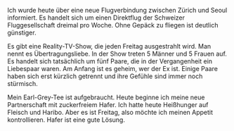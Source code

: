Ich wurde heute über eine neue Flugverbindung zwischen Zürich und Seoul informiert. Es handelt sich um einen Direktflug der Schweizer Fluggesellschaft dreimal pro Woche. Ohne Gepäck zu fliegen ist deutlich günstiger.

Es gibt eine Reality-TV-Show, die jeden Freitag ausgestrahlt wird. Man nennt es Übertragungsliebe. In der Show treten 5 Männer und 5 Frauen auf. Es handelt sich tatsächlich um fünf Paare, die in der Vergangenheit ein Liebespaar waren. Am Anfang ist es geheim, wer der Ex ist. Einige Paare haben sich erst kürzlich getrennt und ihre Gefühle sind immer noch stürmisch.

Mein Earl-Grey-Tee ist aufgebraucht. Heute beginne ich meine neue Partnerschaft mit zuckerfreiem Hafer. Ich hatte heute Heißhunger auf Fleisch und Haribo. Aber es ist Freitag, also möchte ich meinen Appetit kontrollieren. Hafer ist eine gute Lösung.
